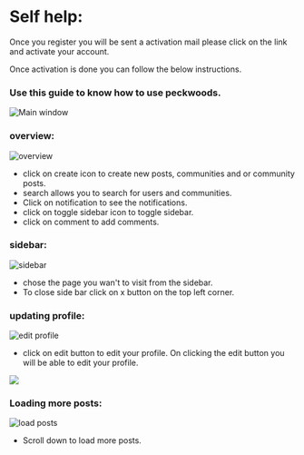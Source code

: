 # Self help: 

Once you register you will be sent a activation mail please click on the link and activate your account.

Once activation is done you can follow the below instructions.

### Use this guide to know how to use peckwoods.

![Main window](https://github.com/PaulleDemon/Peck-woods-web/blob/main/peckwoods%20documentation%20images/posts.png)


### overview:
![overview](https://github.com/PaulleDemon/Peck-woods-web/blob/main/peckwoods%20documentation%20images/peckwood-desctipiton.png)

* click on create icon to create new posts, communities and or community posts.
* search allows you to search for users and communities.
* Click on notification to see the notifications.
* click on toggle sidebar icon to toggle sidebar.
* click on comment to add comments.


### sidebar:
![sidebar](https://github.com/PaulleDemon/Peck-woods-web/blob/main/peckwoods%20documentation%20images/side-bar.png)

* chose the page you wan't to visit from the sidebar.
* To close side bar click on x button on the top left corner.

### updating profile:
![edit profile](https://github.com/PaulleDemon/Peck-woods-web/blob/main/peckwoods%20documentation%20images/updated%20profile.png)

* click on edit button to edit your profile. On clicking the edit button you will be able to edit your profile.

![](https://github.com/PaulleDemon/Peck-woods-web/blob/main/peckwoods%20documentation%20images/update%20user%20info.png)

### Loading more posts:

![load posts](https://github.com/PaulleDemon/Peck-woods-web/blob/main/peckwoods%20documentation%20images/posts.png)

* Scroll down to load more posts.
